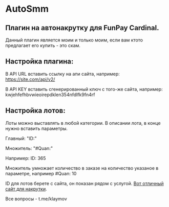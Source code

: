 # AutoSmm
## Плагин на автонакрутку для FunPay Cardinal.
Данный плагин является моим и только моим, если вам ктото предлагает его купить - это скам.

## Настройка плагина:
В API URL вставить ссылку на апи сайта, например: https://site.com/api/v2/

В API KEY вставить сгенерированный ключ с того-же сайта, например: kwjehfefhbvwieoirepdklen354nfdlfk9fn4rf


## Настройка лотов:
Лоты можно выставлять в любой категории. В описании лота, в конце нужно вставить параметры.

Главный: "ID:"

Множитель: "#Quan:"

Например: ID: 365

Множитель умножает количество в заказе на количество указаное в параметре, например #Quan: 10



ID для лотов берете с сайта, он показан рядом с услугой. [Вот отличный сайт для накрутки](https://soc-rocket.ru/?ref=261080).


Все вопросы - t.me/klaymov
